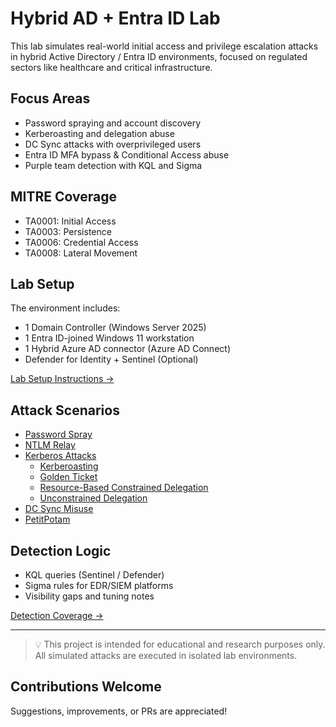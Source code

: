 # Hybrid AD + Entra ID Lab

This lab simulates real-world initial access and privilege escalation attacks in hybrid Active Directory / Entra ID environments, focused on regulated sectors like healthcare and critical infrastructure.

## Focus Areas
- Password spraying and account discovery
- Kerberoasting and delegation abuse
- DC Sync attacks with overprivileged users
- Entra ID MFA bypass & Conditional Access abuse
- Purple team detection with KQL and Sigma

## MITRE Coverage
- TA0001: Initial Access
- TA0003: Persistence
- TA0006: Credential Access
- TA0008: Lateral Movement

## Lab Setup
The environment includes:
- 1 Domain Controller (Windows Server 2025)
- 1 Entra ID-joined Windows 11 workstation
- 1 Hybrid Azure AD connector (Azure AD Connect)
- Defender for Identity + Sentinel (Optional)

[Lab Setup Instructions →](lab-setup.md)

## Attack Scenarios
- [Password Spray](./attack-scenarios/password-spray.md)
- [NTLM Relay](./attack-scenarios/NTLM-relay.md)
- [Kerberos Attacks](./attack-scenarios/kerberos/)
    - [Kerberoasting](./attack-scenarios/kerberos/kerberoasting.md)
    - [Golden Ticket](./attack-scenarios/kerberos/golden-ticket.md)
    - [Resource-Based Constrained Delegation](./attack-scenarios/kerberos/rbcd.md)
    - [Unconstrained Delegation](./attack-scenarios/kerberos/unconstraied-delegation.md)
- [DC Sync Misuse](./attack-scenarios/DCSync.md)
- [PetitPotam](attack-scenarios/petitpotam.md)

## Detection Logic
- KQL queries (Sentinel / Defender)
- Sigma rules for EDR/SIEM platforms
- Visibility gaps and tuning notes

[Detection Coverage →](detection/)

---

> 💡 This project is intended for educational and research purposes only. All simulated attacks are executed in isolated lab environments.

## Contributions Welcome
Suggestions, improvements, or PRs are appreciated!
